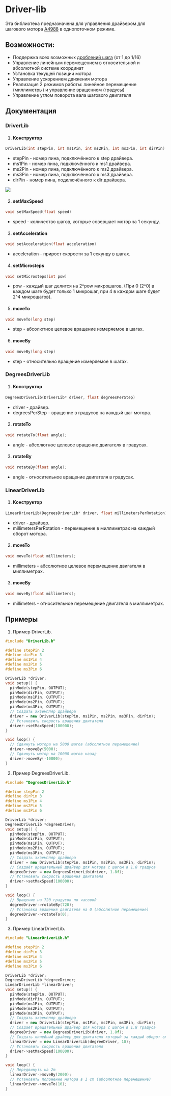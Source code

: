 # Driver-lib
Эта библиотека предназначена для управления драйвером для шагового мотора [A4988](https://www.pololu.com/product/1182) в однопоточном режиме.

## Возможности:
  * Поддержка всех возможных [дроблений шага](https://www.pololu.com/file/0J450/A4988.pdf) (от 1 до 1/16)
  * Управление линейным перемещением в относительной и абсолютной системе координат
  * Установка текущей позиции мотора
  * Управление ускорением движения мотора
  * Реализация 2 режимов работы: линейное перемещение (миллиметры) и управление вращением (градусы)
  * Управление углом поворота вала шагового двигателя
## Документация
### DriverLib
1. #### Конструктор
```c++
DriverLib(int stepPin, int ms1Pin, int ms2Pin, int ms3Pin, int dirPin)
```
- stepPin - номер пина, подключённого к step драйвера.
- ms1Pin - номер пина, подключённого к ms1 драйвера.
- ms2Pin - номер пина, подключённого к ms2 драйвера.
- ms3Pin - номер пина, подключённого к ms3 драйвера.
- dirPin - номер пина, подключённого к dir драйвера.

![](https://www.allegromicro.com/-/media/images/products/4988/a4988-typical-application.ashx)

2. #### setMaxSpeed
```c++
void setMaxSpeed(float speed)
```
- speed - количество шагов, которые совершает мотор за 1 секунду.

3. #### setAcceleration
```c++
void setAcceleration(float acceleration)
```
- acceleration - прирост скорости за 1 секунду в шагах.

4. #### setMicrosteps
```c++
void setMicrosteps(int pow)
```
- pow - каждый шаг делится на 2^pow микрошагов. (При 0 (2^0) в каждом шаге будет только 1 микрошаг, при 4 в каждом шаге будет 2^4 микрошагов).

5. #### moveTo
```c++
void moveTo(long step)
```
- step - абсолютное целевое вращение измеряемое в шагах.

6. #### moveBy
```c++
void moveBy(long step)
```
- step - относительно вращение измеряемое в шагах.

### DegreesDriverLib
1. #### Конструктор
```c++
DegreesDriverLib(DriverLib* driver, float degreesPerStep)
```
- driver - драйвер.
- degreesPerStep - вращение в градусов на каждый шаг мотора.

2. #### rotateTo
```c++
void rotateTo(float angle);
```
- angle - абсолютное целевое вращение двигателя в градусах.

3. #### rotateBy
```c++
void rotateBy(float angle);
```
- angle - относительное вращение двигателя в градусах.

### LinearDriverLib
1. #### Конструктор
```c++
LinearDriverLib(DegreesDriverLib* driver, float millimetersPerRotation);
```
- driver - драйвер.
- millimetersPerRotation - перемещение в миллиметрах на каждый оборот мотора.

2. #### moveTo
```c++
void moveTo(float millimeters);
```
- millimeters - абсолютное целевое перемещение двигателя в миллиметрах.

3. #### moveBy
```c++
void moveBy(float millimeters);
```
- millimeters - относительное перемещение двигателя в миллиметрах.

## Примеры
1. Пример DriverLib.
```c++
#include "DriverLib.h"

#define stepPin 2
#define dirPin 3
#define ms1Pin 4
#define ms2Pin 5
#define ms3Pin 6

DriverLib *driver;
void setup() {
  pinMode(stepPin, OUTPUT);
  pinMode(dirPin, OUTPUT);
  pinMode(ms1Pin, OUTPUT);
  pinMode(ms2Pin, OUTPUT);
  pinMode(ms3Pin, OUTPUT);
  // Создать экземпляр драйвера
  driver = new DriverLib(stepPin, ms1Pin, ms2Pin, ms3Pin, dirPin);
  // Установить скорость вращения двигателя
  driver->setMaxSpeed(100000);
}

void loop() {
  // Сдвинуть мотора на 5000 шагов (абсолютное перемещение)
  driver->moveBy(5000);
  // Сдвинуть мотор на 10000 шагов назад
  driver->moveBy(-10000);
}
```

2. Пример DegreesDriverLib.
```c++
#include "DegreesDriverLib.h"

#define stepPin 2
#define dirPin 3
#define ms1Pin 4
#define ms2Pin 5
#define ms3Pin 6

DriverLib *driver;
DegreesDriverLib *degreeDriver;
void setup() {
  pinMode(stepPin, OUTPUT);
  pinMode(dirPin, OUTPUT);
  pinMode(ms1Pin, OUTPUT);
  pinMode(ms2Pin, OUTPUT);
  pinMode(ms3Pin, OUTPUT);
  // Создать экземпляр драйвера
  driver = new DriverLib(stepPin, ms1Pin, ms2Pin, ms3Pin, dirPin);
  // Создаёт вращательный драйвер для мотора с шагом в 1.8 градуса
  degreeDriver = new DegreesDriverLib(driver, 1.8f);
  // Установить скорость вращения двигателя
  driver->setMaxSpeed(100000);
}

void loop() {
  // Вращение на 720 градусов по часовой
  degreeDriver->rotateBy(720);
  // Установка вращения двигателя на 0 (абсолютное перемещение)
  degreeDriver->rotateTo(0);
}
```

3. Пример LinearDriverLib.
```c++
#include "LinearDriverLib.h"

#define stepPin 2
#define dirPin 3
#define ms1Pin 4
#define ms2Pin 5
#define ms3Pin 6

DriverLib *driver;
DegreesDriverLib *degreeDriver;
LinearDriverLib *linearDriver;
void setup() {
  pinMode(stepPin, OUTPUT);
  pinMode(dirPin, OUTPUT);
  pinMode(ms1Pin, OUTPUT);
  pinMode(ms2Pin, OUTPUT);
  pinMode(ms3Pin, OUTPUT);
  // Создать экземпляр драйвера
  driver = new DriverLib(stepPin, ms1Pin, ms2Pin, ms3Pin, dirPin);
  // Создаёт вращательный драйвер для мотора с шагом в 1.8 градуса
  degreeDriver = new DegreesDriverLib(driver, 1.8f);
  // Создать линейный драйвер для двигателя который за каждый оборот смещает на 1 сантиметр
  linearDriver = new LinearDriverLib(degreeDriver, 10);
  // Установить скорость вращения двигателя
  driver->setMaxSpeed(100000);
}

void loop() {
  // Передвинуть на 2m
  linearDriver->moveBy(2000);
  // Установить положение мотора в 1 cm (абсолютное перемещение)
  linearDriver->moveTo(10);
}
```
